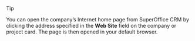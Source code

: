 <!-- markdownlint-disable-file MD041 -->
> [!TIP]
> You can open the company’s Internet home page from SuperOffice CRM by clicking the address specified in the **Web Site** field on the company or project card. The page is then opened in your default browser.
